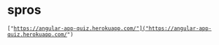 # spros

<code>["https://angular-app-quiz.herokuapp.com/"]("https://angular-app-quiz.herokuapp.com/")
</code>
